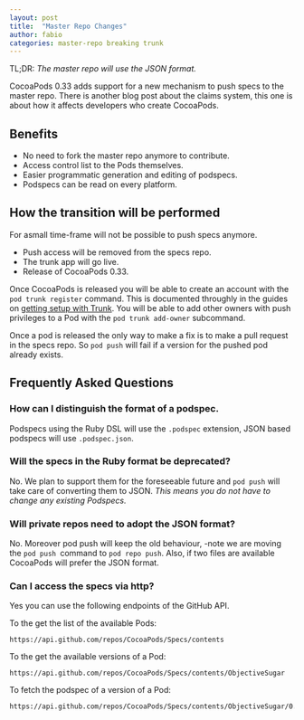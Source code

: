 ```yaml
---
layout: post
title:  "Master Repo Changes"
author: fabio
categories: master-repo breaking trunk
---
```


TL;DR: _The master repo will use the JSON format._

CocoaPods 0.33 adds support for a new mechanism to push specs to the master repo. There is another blog post about the claims system, this one is about how it affects developers who create CocoaPods.

<!-- more -->

## Benefits

- No need to fork the master repo anymore to contribute.
- Access control list to the Pods themselves.
- Easier programmatic generation and editing of podspecs.
- Podspecs can be read on every platform.

## How the transition will be performed

For asmall time-frame will not be possible to push specs anymore.

- Push access will be removed from the specs repo.
- The trunk app will go live.
- Release of CocoaPods 0.33.

Once CocoaPods is released you will be able to create an account with the `pod
trunk register` command. This is documented throughly in the guides on [getting setup with Trunk](http://guides.cocoapods.org/making/getting-setup-with-trunk). You will be
able to add other owners with push privileges to a Pod with the `pod trunk
add-owner` subcommand.

Once a pod is released the only way to make a fix is to make a pull request in
the specs repo. So `pod push` will fail if a version for the pushed pod already
exists.

## Frequently Asked Questions

### How can I distinguish the format of a podspec.

Podspecs using the Ruby DSL will use the `.podspec` extension, JSON based
podspecs will use `.podspec.json`.

### Will the specs in the Ruby format be deprecated?

No. We plan to support them for the foreseeable future and `pod push` will take
care of converting them to JSON. _This means you do not have to change any existing Podspecs._

### Will private repos need to adopt the JSON format?

No. Moreover pod push will keep the old behaviour, -note  we are moving the 
`pod push `command to `pod repo push`. 
Also, if two files are available CocoaPods will prefer the JSON format.

### Can I access the specs via http?

Yes you can use the following endpoints of the GitHub API.

To the get the list of the available Pods:

```
https://api.github.com/repos/CocoaPods/Specs/contents
```

To the get the available versions of a Pod:

```
https://api.github.com/repos/CocoaPods/Specs/contents/ObjectiveSugar
```

To fetch the podspec of a version of a Pod:

```
https://api.github.com/repos/CocoaPods/Specs/contents/ObjectiveSugar/0.9/ObjectiveSugar.podspec.json
```

